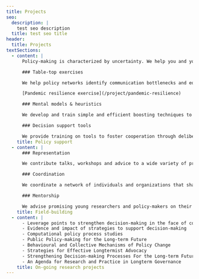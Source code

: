 ```yaml
---
title: Projects
seo:
  description: |
    test seo description
  title: test seo title
header:
  title: Projects
textSections:
  - content: |
      Policy-making is characterized by uncertainty. We help you and your team grapple productively with it.

      ### Table-top exercises

      We help policy networks identify communication bottlenecks and equip them with tools to render tacit knowledge explicit and reduce information asymmetries.

      [Pandemic resilience exercise](/project/pandemic-resilience)

      ### Mental models & heuristics

      We develop and train simple and efficient boosting techniques to help groups communicate information more effectively and prioritize faster.

      ### Decision support tools

      We provide training on tools to foster cooperation through deliberation, prioritization, transparency and consistency - and advise their implementation.
    title: Policy support
  - content: |
      ### Representation

      We contribute talks, workshops and advice to a wide variety of projects and events in line with our values and objectives. Get in touch to discuss a contribution!

      ### Coordination

      We coordinate a network of individuals and organizations that share our values and objectives. For this, we organize symposia and online platforms.

      ### Mentorship

      We advise promising young researchers and policy-makers on their research and career development.
    title: Field-building
  - content: |
      - Leverage points to strengthen decision-making in the face of complexity
      - Evidence and impact of strategies to support decision-making
      - Computational policy process studies
      - Public Policy-making for the Long-term Future
      - Behavioural and Collective Mechanisms of Policy Change
      - Strategies for Effective Longtermist Advocacy
      - Strengthening Decision-making Processes For the Long-term Future
      - An Agenda for Research and Practice in Longterm Governance
    title: On-going research projects
---
```

